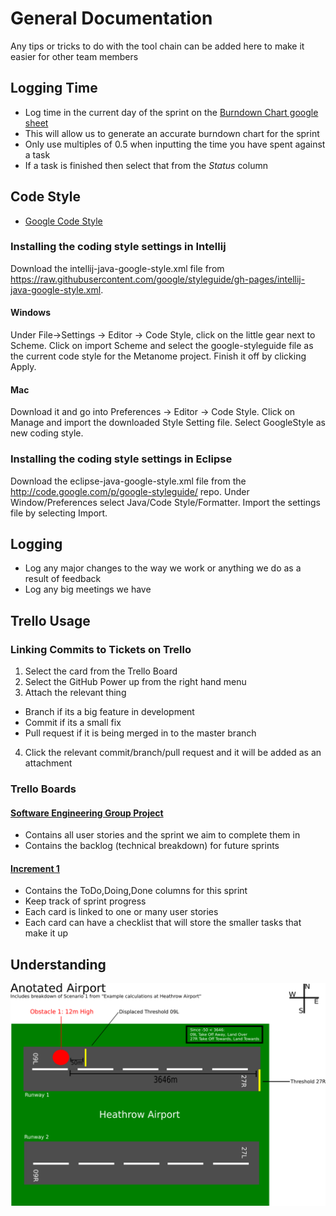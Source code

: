 # General Documentation

Any tips or tricks to do with the tool chain can be added here to make it easier for other team members

## Logging Time
- Log time in the current day of the sprint on the [Burndown Chart google sheet](https://docs.google.com/spreadsheets/d/1G_qfX5CQOKYae3K1tQK2OcYnTJN1PDG4_hUfxowC9fE/edit#gid=0 "Burndown Chart")
- This will allow us to generate an accurate burndown chart for the sprint
- Only use multiples of 0.5 when inputting the time you have spent against a task
- If a task is finished then select that from the *Status* column

## Code Style

- [Google Code Style](https://google.github.io/styleguide/javaguide.html)

### Installing the coding style settings in Intellij

Download the intellij-java-google-style.xml file from https://raw.githubusercontent.com/google/styleguide/gh-pages/intellij-java-google-style.xml.

#### Windows

Under File->Settings -> Editor -> Code Style, click on the little gear next to Scheme. Click on import Scheme and select the google-styleguide file as the current code style for the Metanome project. Finish it off by clicking Apply.

#### Mac

Download it and go into Preferences -> Editor -> Code Style. Click on Manage and import the downloaded Style Setting file. Select GoogleStyle as new coding style.

### Installing the coding style settings in Eclipse

Download the eclipse-java-google-style.xml file from the http://code.google.com/p/google-styleguide/ repo. Under Window/Preferences select Java/Code Style/Formatter. Import the settings file by selecting Import.

## Logging
- Log any major changes to the way we work or anything we do as a result of feedback
- Log any big meetings we have

## Trello Usage

### Linking Commits to Tickets on Trello
1. Select the card from the Trello Board
2. Select the GitHub Power up from the right hand menu
3. Attach the relevant thing
  - Branch if its a big feature in development
  - Commit if its a small fix
  - Pull request if it is being merged in to the master branch
4. Click the relevant commit/branch/pull request and it will be added as an attachment

### Trello Boards

#### [Software Engineering Group Project](https://trello.com/b/O5ULHcuC/software-engineering-group-project) 
- Contains all user stories and the sprint we aim to complete them in
- Contains the backlog (technical breakdown) for future sprints

#### [Increment 1](https://trello.com/b/i7dwuDKP/increment-1)  
- Contains the ToDo,Doing,Done columns for this sprint
- Keep track of sprint progress
- Each card is linked to one or many user stories
- Each card can have a checklist that will store the smaller tasks that make it up

## Understanding

![Anotated Image of Heathrow Aiport](./anotatedairport.png)
